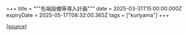 +++
title = """先端設備等導入計画"""
date = 2025-03-31T15:00:00.000Z
expiryDate = 2025-05-17T08:32:00.365Z
tags = ["kuriyama"]
+++


[[source]](https://www.town.kuriyama.hokkaido.jp/soshiki/51/95.html)
